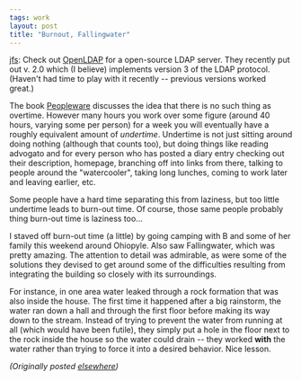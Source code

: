 ```yaml
---
tags: work
layout: post
title: "Burnout, Fallingwater"
---
```




<p><a href="http://www.advogato.org/person/jfs/">jfs</a>:
Check out <a
href="http://www.openldap.org/">OpenLDAP</a> for a
open-source LDAP
server. They recently put out v. 2.0 which (I believe)
implements
version 3 of the LDAP protocol. (Haven't had time to play
with it
recently -- previous versions worked great.)

<p>The book <a
href="http://www1.fatbrain.com/asp/bookinfo/bookinfo.asp?theisbn=0932633439">Peopleware</a>
discusses the idea that there is no such thing as overtime.
However
many hours you work over some figure (around 40 hours,
varying some
per person) for a week you will eventually have a roughly
equivalent amount of
<em>undertime</em>. Undertime is not just sitting around
doing nothing
(although that counts too), but doing things like reading
advogato and
for every person who has posted a diary entry checking out
their
description, homepage, branching off into links from there,
talking to
people around the "watercooler", taking long lunches, coming
to work
later and leaving earlier, etc.

<p>Some people have a hard time separating this from
laziness, but too
little undertime leads to burn-out time. Of course, those
same people
probably thing burn-out time is laziness too...

<p>I staved off burn-out time (a little) by going camping
with B and some of her family this weekend around Ohiopyle. Also saw
Fallingwater, which was pretty amazing. The attention to
detail was admirable, as were some of the solutions they devised to get
around some of the difficulties resulting from integrating the
building so closely with its surroundings.

<p>For instance, in one area water leaked through a rock
formation that was also inside the house. The first time it happened
after a big rainstorm, the water ran down a hall and through the first
floor before making its way down to the stream. Instead of trying
to prevent the water from running at all (which would have been
futile), they simply put a hole in the floor next to the rock inside the
house so the water could drain -- they worked <b>with</b> the water
rather than trying to force it into a desired behavior. Nice lesson.

<p><em>(Originally posted <a href="http://www.advogato.org/person/cwinters/diary.html?start=24">elsewhere</a>)</em></p>


